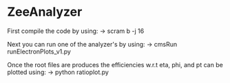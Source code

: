 # ZeeAnalyzer

First compile the code by using:
-> scram b -j 16

Next you can run one of the analyzer's by using:
-> cmsRun runElectronPlots_v1.py

Once the root files are produces the efficiencies w.r.t eta, phi, and pt can be plotted using:
-> python ratioplot.py
